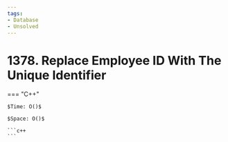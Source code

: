 ```yaml
---
tags:
- Database
- Unsolved
---
```



# 1378. Replace Employee ID With The Unique Identifier

=== "C++"

    $Time: O()$

    $Space: O()$

    ```c++
    ```